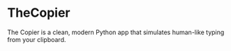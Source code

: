 # TheCopier
The Copier is a clean, modern Python app that simulates human-like typing from your clipboard.
